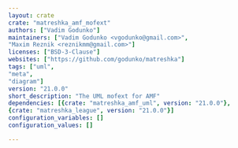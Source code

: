 ```yaml
---
layout: crate
crate: "matreshka_amf_mofext"
authors: ["Vadim Godunko"]
maintainers: ["Vadim Godunko <vgodunko@gmail.com>",
"Maxim Reznik <reznikmm@gmail.com>"]
licenses: ["BSD-3-Clause"]
websites: ["https://github.com/godunko/matreshka"]
tags: ["uml",
"meta",
"diagram"]
version: "21.0.0"
short_description: "The UML mofext for AMF"
dependencies: [{crate: "matreshka_amf_uml", version: "21.0.0"},
{crate: "matreshka_league", version: "21.0.0"}]
configuration_variables: []
configuration_values: []

---
```



